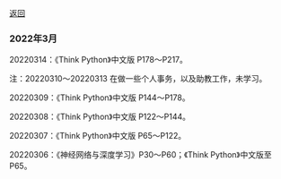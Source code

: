 [返回](./)

### 2022年3月

20220314：《Think Python》中文版 P178～P217。

注：20220310～20220313 在做一些个人事务，以及助教工作，未学习。

20220309：《Think Python》中文版 P144～P178。

20220308：《Think Python》中文版 P122～P144。

20220307：《Think Python》中文版 P65～P122。

20220306：《神经网络与深度学习》P30～P60；《Think Python》中文版至P65。





